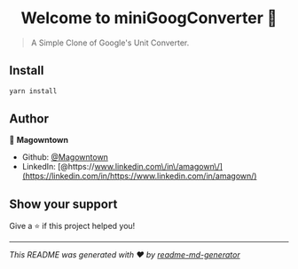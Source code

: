 <h1 align="center">Welcome to miniGoogConverter 👋</h1>
<p>
</p>

> A Simple Clone of Google's Unit Converter.

## Install

```sh
yarn install
```

## Author

👤 **Magowntown**

- Github: [@Magowntown](https://github.com/Magowntown)
- LinkedIn: [@https:\/\/www.linkedin.com\/in\/amagown\/](https://linkedin.com/in/https://www.linkedin.com/in/amagown/)

## Show your support

Give a ⭐️ if this project helped you!

---

_This README was generated with ❤️ by [readme-md-generator](https://github.com/kefranabg/readme-md-generator)_
